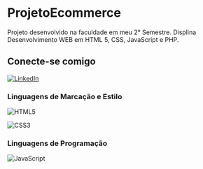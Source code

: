 # ProjetoEcommerce

Projeto desenvolvido na faculdade em meu 2° Semestre. Displina Desenvolvimento WEB em HTML 5, CSS, JavaScript e PHP.

## Conecte-se comigo
[![LinkedIn](https://img.shields.io/badge/LinkedIn-000?style=for-the-badge&logo=linkedin&logoColor=0E76A8)](https://www.linkedin.com/in/walberrodriguess/)





### Linguagens de Marcação e Estilo
![HTML5](https://img.shields.io/badge/HTML5-000?style=for-the-badge&logo=html5)

![CSS3](https://img.shields.io/badge/CSS3-000?style=for-the-badge&logo=css3&logoColor=264CE4)


### Linguagens de Programação
![JavaScript](https://img.shields.io/badge/JavaScript-000?style=for-the-badge&logo=javascript)


